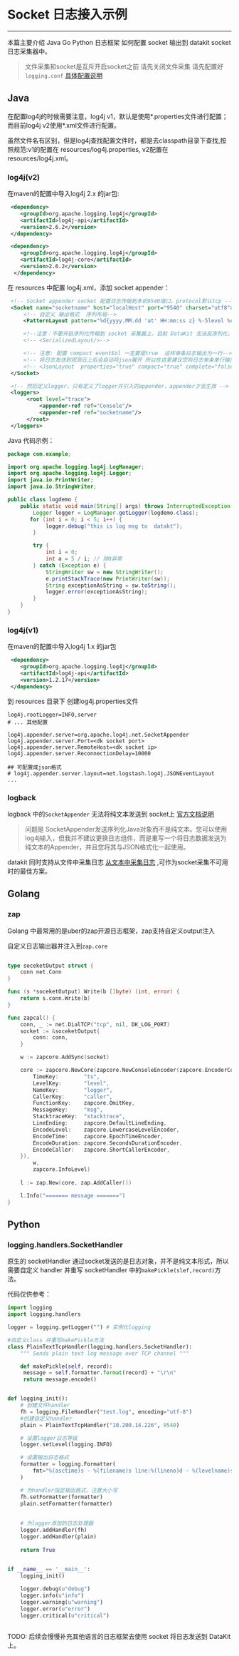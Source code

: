 # Socket 日志接入示例
---

本篇主要介绍 Java Go Python 日志框架 如何配置 socket 输出到 datakit socket 日志采集器中。

> 文件采集和socket是互斥开启socket之前 请先关闭文件采集 请先配置好 `logging.conf` [具体配置说明](logging)  

## Java

在配置log4j的时候需要注意，log4j v1，默认是使用*.properties文件进行配置；而目前log4j v2使用*.xml文件进行配置。

虽然文件名有区别，但是log4j查找配置文件时，都是去classpath目录下查找,按照规范:v1的配置在 resources/log4j.properties, v2配置在resources/log4j.xml。

### log4j(v2)

在maven的配置中导入log4j 2.x 的jar包:
``` xml
 <dependency>
    <groupId>org.apache.logging.log4j</groupId>
    <artifactId>log4j-api</artifactId>
    <version>2.6.2</version>
 </dependency>

 <dependency>
    <groupId>org.apache.logging.log4j</groupId>
    <artifactId>log4j-core</artifactId>
    <version>2.6.2</version>
  </dependency>
```

在 resources 中配置 log4j.xml，添加 socket appender：

``` xml
 <!-- Socket appender socket 配置日志传输到本机9540端口，protocol默认tcp -->
 <Socket name="socketname" host="localHost" port="9540" charset="utf8">
     <!-- 自定义 输出格式  序列布局-->
     <PatternLayout pattern="%d{yyyy.MM.dd 'at' HH:mm:ss z} %-5level %class{36} %L %M - %msg%xEx%n"/>

     <!--注意：不要开启序列化传输到 socket 采集器上，目前 DataKit 无法反序列化，请使用纯文本形式传输-->
     <!-- <SerializedLayout/>-->

     <!-- 注意: 配置 compact eventEol 一定要是true  这样单条日志输出为一行-->
     <!-- 将日志发送到观测云上后会自动将json展开 所以在这里建议您将日志单条单行输出 -->
     <!-- <JsonLayout  properties="true" compact="true" complete="false" eventEol="true"/>-->
 </Socket>

 <!-- 然后定义logger，只有定义了logger并引入的appender，appender才会生效 -->
 <loggers>
      <root level="trace">
          <appender-ref ref="Console"/>
          <appender-ref ref="socketname"/>
      </root>
 </loggers>
```
 
Java 代码示例：

``` java
package com.example;

import org.apache.logging.log4j.LogManager;
import org.apache.logging.log4j.Logger;
import java.io.PrintWriter;
import java.io.StringWriter;

public class logdemo {
    public static void main(String[] args) throws InterruptedException {
        Logger logger = LogManager.getLogger(logdemo.class);
       for (int i = 0; i < 5; i++) {
            logger.debug("this is log msg to  datakt");
        }

        try {
            int i = 0;
            int a = 5 / i; // 除0异常
        } catch (Exception e) {
            StringWriter sw = new StringWriter();
            e.printStackTrace(new PrintWriter(sw));
            String exceptionAsString = sw.toString();
            logger.error(exceptionAsString);
        }
    }
}

```
 
### log4j(v1)

在maven的配置中导入log4j 1.x 的jar包

``` xml
 <dependency>
    <groupId>org.apache.logging.log4j</groupId>
    <artifactId>log4j-api</artifactId>
    <version>1.2.17</version>
 </dependency>
```

到 resources 目录下 创建log4j.properties文件

``` text
log4j.rootLogger=INFO,server
# ... 其他配置

log4j.appender.server=org.apache.log4j.net.SocketAppender
log4j.appender.server.Port=<dk socket port>
log4j.appender.server.RemoteHost=<dk socket ip>
log4j.appender.server.ReconnectionDelay=10000

## 可配置成json格式
# log4j.appender.server.layout=net.logstash.log4j.JSONEventLayout
...
```

### logback

logback 中的`SocketAppender` 无法将纯文本发送到 socket上  [官方文档说明](https://logback.qos.ch/manual/appenders.html#SocketAppender)

> 问题是 SocketAppender发送序列化Java对象而不是纯文本。您可以使用log4j输入，但我并不建议更换日志组件，而是重写一个将日志数据发送为纯文本的Appender，并且您将其与JSON格式化一起使用。

datakit 同时支持从文件中采集日志 [从文本中采集日志](logging) ,可作为socket采集不可用时的最佳方案。 

## Golang

### zap

Golang 中最常用的是uber的zap开源日志框架，zap支持自定义output注入

自定义日志输出器并注入到`zap.core`

``` go

type soceketOutput struct {
	conn net.Conn
}

func (s *soceketOutput) Write(b []byte) (int, error) {
	return s.conn.Write(b)
}

func zapcal() {
	conn, _ := net.DialTCP("tcp", nil, DK_LOG_PORT)
	socket := &soceketOutput{
		conn: conn,
	}

	w := zapcore.AddSync(socket)

	core := zapcore.NewCore(zapcore.NewConsoleEncoder(zapcore.EncoderConfig{
		TimeKey:        "ts",
		LevelKey:       "level",
		NameKey:        "logger",
		CallerKey:      "caller",
		FunctionKey:    zapcore.OmitKey,
		MessageKey:     "msg",
		StacktraceKey:  "stacktrace",
		LineEnding:     zapcore.DefaultLineEnding,
		EncodeLevel:    zapcore.LowercaseLevelEncoder,
		EncodeTime:     zapcore.EpochTimeEncoder,
		EncodeDuration: zapcore.SecondsDurationEncoder,
		EncodeCaller:   zapcore.ShortCallerEncoder,
	}),
		w,
		zapcore.InfoLevel)
	
	l := zap.New(core, zap.AddCaller())

	l.Info("======= message =======")
}

```

## Python 

### logging.handlers.SocketHandler

原生的 socketHandler 通过socket发送的是日志对象，并不是纯文本形式，所以需要自定义 handler 并重写 socketHandler 中的`makePickle(slef,record)`方法。

代码仅供参考：

```python
import logging
import logging.handlers

logger = logging.getLogger("") # 实例化logging

#自定义class 并重写makePickle方法
class PlainTextTcpHandler(logging.handlers.SocketHandler):
    """ Sends plain text log message over TCP channel """

    def makePickle(self, record):
     message = self.formatter.format(record) + "\r\n"
     return message.encode()


def logging_init():
    # 创建文件handler
    fh = logging.FileHandler("test.log", encoding="utf-8")
    #创建自定义handler
    plain = PlainTextTcpHandler("10.200.14.226", 9540)

    # 设置logger日志等级
    logger.setLevel(logging.INFO)

    # 设置输出日志格式
    formatter = logging.Formatter(
        fmt="%(asctime)s - %(filename)s line:%(lineno)d - %(levelname)s: %(message)s"
    )

    # 为handler指定输出格式，注意大小写
    fh.setFormatter(formatter)
    plain.setFormatter(formatter)
  
    
    # 为logger添加的日志处理器
    logger.addHandler(fh)
    logger.addHandler(plain)
    
    return True
    

if __name__ == '__main__':
    logging_init()

    logger.debug(u"debug")
    logger.info(u"info")
    logger.warning(u"warning")
    logger.error(u"error")
    logger.critical(u"critical")
    
```

TODO: 后续会慢慢补充其他语言的日志框架去使用 socket 将日志发送到 DataKit 上。
